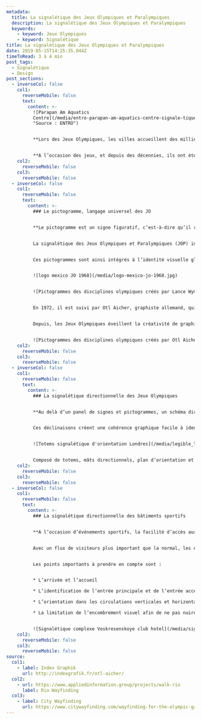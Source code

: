 ```yaml
---
metadata:
  title: La signalétique des Jeux Olympiques et Paralympiques
  description: La signalétique des Jeux Olympiques et Paralympiques
  keywords:
    - keyword: Jeux Olympiques
    - keyword: Signalétique
title: La signalétique des Jeux Olympiques et Paralympiques
date: 2019-05-15T14:25:35.044Z
timeToRead: 3 à 4 min
post_tags:
  - Signalétique
  - Design
post_sections:
  - inverseCol: false
    col1:
      reverseMobile: false
      text:
        content: >-
          ![Parapan Am Aquatics
          Centre](/media/entro-parapan-am-aquatics-centre-signale-tique-sport-1024x610.jpg
          "Source : ENTRO")


          **Lors des Jeux Olympiques, les villes accueillent des milliers visiteurs venus du monde entier. Ces amateurs de sport sont aussi des touristes qu’il faut guider et orienter afin de leur permettre d’être autonomes.**


          **A l’occasion des jeux, et depuis des décennies, ils ont été nombreux, graphistes, designers et signaléticiens, à se plier à l’exercice de la création d’un système signalétique dédié à cet événement.**
    col2:
      reverseMobile: false
    col3:
      reverseMobile: false
  - inverseCol: false
    col1:
      reverseMobile: false
      text:
        content: >-
          ### Le pictogramme, langage universel des JO


          **Le pictogramme est un signe figuratif, c’est-à-dire qu’il représente un objet ou une situation (contrairement à l’idéogramme qui représente une idée). Pour tout savoir sur les pictogrammes, lisez l’article «**&nbsp;**Isotypes, pictogrammes et logotypes**&nbsp;**».**


          La signalétique des Jeux Olympiques et Paralympiques (JOP) intègre également la mise en place de tout un tas de pictogrammes. Ces pictogrammes permettent à tous une compréhension de l’information, quelque soit la langue du visiteur. Un élément qui est donc indispensable lors d’un événement internationale comme les Jeux Olympiques et Paralympiques. Ce langage se doit d’être universel.


          Ces pictogrammes sont ainsi intégrés à l’identité visuelle globale et nécessitent une réflexion spécifique. C’est Lance Wyman, graphiste américain, qui lancera une dynamique créative et cohérente avec une identité visuelle mémorable lors des JO de Mexico en 1968.


          ![logo mexico JO 1968](/media/logo-mexico-jo-1968.jpg)


          ![Pictogrammes des disciplines olympiques créés par Lance Wyman](/media/lance-wyman-jo-mexico-68-pictogrammes-10.jpg)


          En 1972, il est suivi par Otl Aicher, graphiste allemand, qui créé une série de pictogrammes représentant les différentes disciplines sportives à l’occasion des JO de Munich.


          Depuis, les Jeux Olympiques éveillent la créativité de graphistes et designers s’essayant à l’exercice.


          ![Pictogrammes des disciplines olympiques créés par Otl Aicher](/media/pictogramms-jo-olt-aicher-munich.jpg)
    col2:
      reverseMobile: false
    col3:
      reverseMobile: false
  - inverseCol: false
    col1:
      reverseMobile: false
      text:
        content: >-
          ### La signalétique directionnelle des Jeux Olympiques


          **Au delà d’un panel de signes et pictogrammes, un schéma directeur d’orientation doit également intégrer un ensemble d’outils comme les plans, des guides touristiques, des tickets, des informations liées aux transports, etc.**


          Ces déclinaisons créent une cohérence graphique facile à identifier. Ainsi, en 2006, la ville de Londres met en place [Legible London](https://tfl.gov.uk/info-for/boroughs-and-communities/legible-london), un système de signalétique urbaine en prévision des Jeux Olympiques qui se dérouleront 6 ans plus tard.


          ![Totems signalétique d'orientation Londres](/media/legible_london_13.jpg "Source : Legible London")


          Composé de totems, mâts directionnels, plan d’orientation et guides, la signalétique d’orientation de Londres répond aux besoins d’information des piétons, touristes et londoniens. Ce système signalétique (wayfinding) met en avant des points de repères, le temps de marche, les informations liées aux transports, un sens d’orientation. En 2012, à l’occasion des Jeux Olympiques, le système évolue afin de proposer des informations spécifiques et mieux orienter les visiteurs et sportifs.
    col2:
      reverseMobile: false
    col3:
      reverseMobile: false
  - inverseCol: false
    col1:
      reverseMobile: false
      text:
        content: >-
          ### La signalétique directionnelle des bâtiments sportifs


          **A l’occasion d’événements sportifs, la facilité d’accès aux équipements est indispensable. Pouvoir se repérer dans un stade, une piscine ou un complexe sportif facilite l’utilisation de l’espace. Qui ne s’est jamais perdu en maillot de bain dans des vestiaires où l’accès au bassin n’était pas indiqué ?**


          Avec un flux de visiteurs plus important que la normal, les équipements sportifs accueillant les compétitions des Jeux Olympiques et Paralympiques doivent être dotés d’un système signalétique intuitif, inclusif et logique. Une signalétique efficace permet à chaque utilisateur de pouvoir naviguer sur le site sans stress et en autonomie.


          Les points importants à prendre en compte sont :


          * L’arrivée et l’accueil

          * L’identification de l’entrée principale et de l’entrée accessible, si celle-ci est différente.

          * L’orientation dans les circulations verticales et horizontales

          * La limitation de l’encombrement visuel afin de ne pas nuire à la bonne compréhension des informations


          ![Signalétique complexe Voskresenskoye club hotel](/media/signaletique-sport-tomatdesign-1024x640.jpg "Source : tomatdesign – Complexe sportif du Voskresenskoye club hotel")
    col2:
      reverseMobile: false
    col3:
      reverseMobile: false
source:
  col1:
    - label: Index Graphik
      url: http://indexgrafik.fr/otl-aicher/
  col2:
    - url: https://www.appliedinformation.group/projects/walk-rio
      label: Rio Wayfinding
  col3:
    - label: City Wayfinding
      url: https://www.citywayfinding.com/wayfinding-for-the-olympic-games/
---
```

